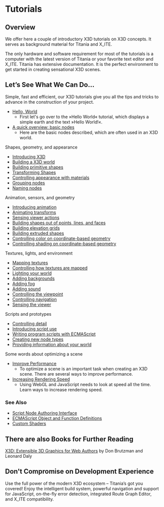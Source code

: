 # Tutorials

## Overview

We offer here a couple of introductory X3D tutorials on X3D concepts. It serves as background material for Titania and X\_ITE.

The only hardware and software requirement for most of the tutorials is a computer with the latest version of Titania or your favorite text editor and X\_ITE. Titania has extensive documentation. It is the perfect environment to get started in creating sensational X3D scenes.

## Let’s See What We Can Do…

Simple, fast and efficient, our X3D tutorials give you all the tips and tricks to advance in the construction of your project.

- [Hello, World](/x_ite/tutorials/Hello,-World!.html)
  - First let's go over to the »Hello World« tutorial, which displays a simple earth and the text »Hello World!«.
- [A quick overview: basic nodes](/x_ite/tutorials/Basic-Nodes.html)
  - Here are the basic nodes described, which are often used in an X3D world.

Shapes, geometry, and appearance

- [Introducing X3D](/x_ite/tutorials/Introducing-X3D.html)
- [Building a X3D world](/x_ite/tutorials/Building-a-X3D-world.html)
- [Building primitive shapes ](/x_ite/tutorials/Building-primitive-shapes.html)
- [Transforming Shapes](/x_ite/tutorials/Transforming-Shapes.html)
- [Controlling appearance with materials ](/x_ite/tutorials/Controlling-appearance-with-materials.html)
- [Grouping nodes ](/x_ite/tutorials/Grouping-nodes.html)
- [Naming nodes](/x_ite/tutorials/Naming-nodes.html)

Animation, sensors, and geometry

- [Introducing animation](/x_ite/tutorials/Introducing-animation.html)
- [Animating transforms](/x_ite/tutorials/Animating-transforms.html)
- [Sensing viewer actions](/x_ite/tutorials/Sensing-viewer-actions.html)
- [Building shapes out of points, lines, and faces](/x_ite/tutorials/Building-shapes-out-of-points,-lines,-and-faces.html)
- [Building elevation grids](/x_ite/tutorials/Building-elevation-grids.html)
- [Building extruded shapes](/x_ite/tutorials/Building-extruded-shapes.html)
- [Controlling color on coordinate-based geometry](/x_ite/tutorials/Controlling-color-on-coordinate-based-geometry.html)
- [Controlling shading on coordinate-based geometry](/x_ite/tutorials/Controlling-shading-on-coordinate-based-geometry.html)

Textures, lights, and environment

- [Mapping textures](/x_ite/tutorials/Mapping-textures.html)
- [Controlling how textures are mapped](/x_ite/tutorials/Controlling-how-textures-are-mapped.html)
- [Lighting your world](/x_ite/tutorials/Lighting-your-world.html)
- [Adding backgrounds](/x_ite/tutorials/Adding-backgrounds.html)
- [Adding fog](/x_ite/tutorials/Adding-fog.html)
- [Adding sound](/x_ite/tutorials/Adding-sound.html)
- [Controlling the viewpoint](/x_ite/tutorials/Controlling-the-viewpoint.html)
- [Controlling navigation](/x_ite/tutorials/Controlling-navigation.html)
- [Sensing the viewer](/x_ite/tutorials/Sensing-the-viewer.html)

Scripts and prototypes

- [Controlling detail](/x_ite/tutorials/Controlling-detail.html)
- [Introducing script use](/x_ite/tutorials/Introducing-script-use.html)
- [Writing program scripts with ECMAScript](/x_ite/tutorials/Writing-program-scripts-with-ECMAScript.html)
- [Creating new node types](/x_ite/tutorials/Creating-new-node-types.html)
- [Providing information about your world](/x_ite/tutorials/Providing-information-about-your-world.html)

Some words about optimizing a scene

- [Improve Performance](/x_ite/tutorials/Improving-Performance.html)
  - To optimize a scene is an important task when creating an X3D scene. There are several ways to improve performance.
- [Increasing Rendering Speed](/x_ite/tutorials/Increasing-Rendering-Speed.html)
  - Using WebGL and JavaScript needs to look at speed all the time. Learn ways to increase rendering speed.

### See Also

- [Script Node Authoring Interface](/x_ite/reference/Script-Node-Authoring-Interface.html)
- [ECMAScript Object and Function Definitions](/x_ite/reference/ECMAScript-Object-and-Function-Definitions.html)
- [Custom Shaders](/x_ite/Custom-Shaders.html)

## There are also Books for Further Reading

[X3D: Extensible 3D Graphics for Web Authors](http://www.amazon.com/gp/product/012088500X?ie=UTF8&tag=x3dext3dgrafo-20&linkCode=as2&camp=1789&creative=9325&creativeASIN=012088500X) by Don Brutzman and Leonard Daly

## Don't Compromise on Development Experience

Use the full power of the modern X3D ecosystem – Titania’s got you covered! Enjoy the intelligent build system, powerful navigation and support for JavaScript, on-the-fly error detection, integrated Route Graph Editor, and X\_ITE compatibility.
